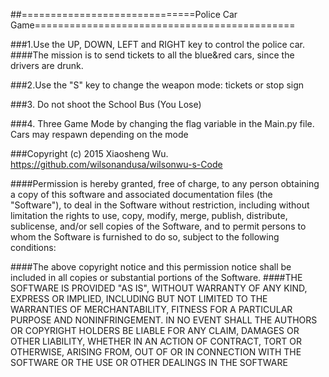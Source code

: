 ##==============================Police Car Game=============================================

###1.Use the UP, DOWN, LEFT and RIGHT key to control the police car. 
####The mission is to send tickets to all the blue&red cars, since 
the drivers are drunk.

###2.Use the "S" key to change the weapon mode: tickets or stop sign

###3. Do not shoot the School Bus (You Lose)
 
###4. Three Game Mode by changing the flag variable in the Main.py file. Cars may respawn depending on the mode


###Copyright (c) 2015 Xiaosheng Wu. https://github.com/wilsonandusa/wilsonwu-s-Code

####Permission is hereby granted, free of charge, to any person obtaining a copy of this software and associated documentation files (the "Software"), to deal in the Software without restriction, including without limitation the rights to use, copy, modify, merge, publish, distribute, sublicense, and/or sell copies of the Software, and to permit persons to whom the Software is furnished to do so, subject to the following conditions:

####The above copyright notice and this permission notice shall be included in all copies or substantial portions of the Software.
####THE SOFTWARE IS PROVIDED "AS IS", WITHOUT WARRANTY OF ANY KIND, EXPRESS OR IMPLIED, INCLUDING BUT NOT LIMITED TO THE WARRANTIES OF MERCHANTABILITY, FITNESS FOR A PARTICULAR PURPOSE AND NONINFRINGEMENT. IN NO EVENT SHALL THE AUTHORS OR COPYRIGHT HOLDERS BE LIABLE FOR ANY CLAIM, DAMAGES OR OTHER LIABILITY, WHETHER IN AN ACTION OF CONTRACT, TORT OR OTHERWISE, ARISING FROM, OUT OF OR IN CONNECTION WITH THE SOFTWARE OR THE USE OR OTHER DEALINGS IN THE SOFTWARE
